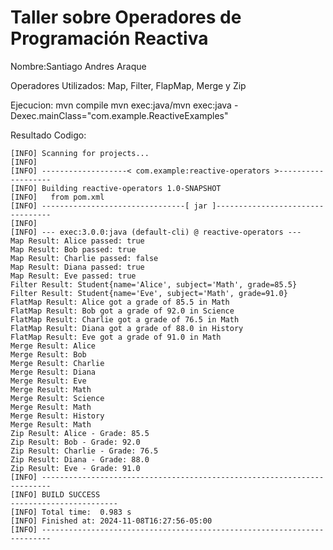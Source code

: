 # Taller sobre Operadores de Programación Reactiva

Nombre:Santiago Andres Araque

Operadores Utilizados: Map, Filter, FlapMap, Merge y Zip

Ejecucion: mvn compile
           mvn exec:java/mvn exec:java -Dexec.mainClass="com.example.ReactiveExamples"


Resultado Codigo: 
```
[INFO] Scanning for projects...
[INFO] 
[INFO] -------------------< com.example:reactive-operators >-------------------
[INFO] Building reactive-operators 1.0-SNAPSHOT
[INFO]   from pom.xml
[INFO] --------------------------------[ jar ]---------------------------------
[INFO] 
[INFO] --- exec:3.0.0:java (default-cli) @ reactive-operators ---
Map Result: Alice passed: true
Map Result: Bob passed: true
Map Result: Charlie passed: false
Map Result: Diana passed: true
Map Result: Eve passed: true
Filter Result: Student{name='Alice', subject='Math', grade=85.5}
Filter Result: Student{name='Eve', subject='Math', grade=91.0}
FlatMap Result: Alice got a grade of 85.5 in Math
FlatMap Result: Bob got a grade of 92.0 in Science
FlatMap Result: Charlie got a grade of 76.5 in Math
FlatMap Result: Diana got a grade of 88.0 in History
FlatMap Result: Eve got a grade of 91.0 in Math
Merge Result: Alice
Merge Result: Bob
Merge Result: Charlie
Merge Result: Diana
Merge Result: Eve
Merge Result: Math
Merge Result: Science
Merge Result: Math
Merge Result: History
Merge Result: Math
Zip Result: Alice - Grade: 85.5
Zip Result: Bob - Grade: 92.0
Zip Result: Charlie - Grade: 76.5
Zip Result: Diana - Grade: 88.0
Zip Result: Eve - Grade: 91.0
[INFO] ------------------------------------------------------------------------
[INFO] BUILD SUCCESS
------------------------
[INFO] Total time:  0.983 s
[INFO] Finished at: 2024-11-08T16:27:56-05:00
[INFO] ------------------------------------------------------------------------

